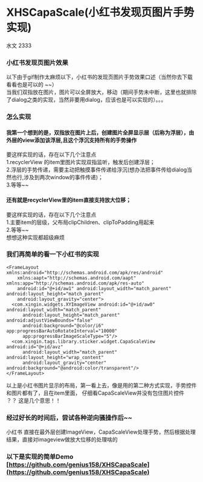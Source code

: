 # XHSCapaScale(小红书发现页图片手势实现)
水文 2333
### 小红书发现页图片效果

以下由于gif制作太麻烦以下，小红书的发现页图片手势效果口述（当然你去下载看看也是可以的 ~~）
<br/>
当我们双指放在图片，图片可以全屏放大，移动（期间手势未中断，这里也就排除了dialog之类的实现，当然非要用dialog，应该也是可以实现的）。。。

### 怎么实现
#### 我第一个想到的是，双指放在图片上后，创建图片全屏显示层（后称为浮层），由外层的view添加该浮层,且这个浮沉支持所有的手势操作

要这样实现的话，存在以下几个注意点
<br/>
1.recyclerView 的item里图片实现双指监听，触发后创建浮层；
<br/>
2.浮层的手势传递，需要主动把触摸事件传递给浮沉(想办法把事件传给dialog当然也行,涉及到两次window的事件传递)；
<br/>
3.等等~~

#### 还有就是recyclerView里的item直接支持放大位移；
要这样实现的话，存在以下几个注意点
<br/>
1.主要item的层级，父布局clipChildren、clipToPadding用起来
<br/>
2.等等~~
<br/>
想想这种实现都超级麻烦

### 我们再简单的看一下小红书的实现
```
<FrameLayout xmlns:android="http://schemas.android.com/apk/res/android"
    xmlns:aapt="http://schemas.android.com/aapt" xmlns:app="http://schemas.android.com/apk/res-auto"
    android:id="@+id/aw1" android:layout_width="match_parent" android:layout_height="match_parent"
    android:layout_gravity="center">
  <com.xingin.widgets.XYImageView android:id="@+id/aw0" android:layout_width="match_parent"
      android:layout_height="match_parent" android:adjustViewBounds="false"
      android:background="@color/i6" app:progressBarAutoRotateInterval="10000"
      app:progressBarImageScaleType="5"/>
  <com.xingin.tags.library.sticker.widget.CapaScaleView android:id="@+id/avz"
      android:layout_width="match_parent" android:layout_height="wrap_content"
      android:layout_gravity="center" android:background="@android:color/transparent"/>
</FrameLayout>

```
以上是小红书图片显示的布局，第一看上去，像是用的第二种方式实现，手势控件和图片都有了，且在item里面，
仔细看CapaScaleView并没有包住图片控件
<br/>
 ？？ 这是几个意思！！
 
 ### 经过好长的时间后，尝试各种逆向骚操作后~~
 小红书 直接在最外层创建ImageView，CapaScaleView处理手势，然后根据处理结果，直接对imageview做放大位移的处理啥的
 
 ### 以下是实现的简单Demo [https://github.com/genius158/XHSCapaScale](https://github.com/genius158/XHSCapaScale)